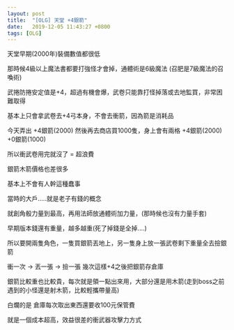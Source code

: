 ```yaml
---
layout: post
title:  "[OLG] 天堂 +4銀箭"
date:   2019-12-05 11:43:27 +0800
tags: [OLG]
---
```



天堂早期(2000年)裝備數值都很低

那時候4級以上魔法書都要打強怪才會掉，通體術是6級魔法 (召肥是7級魔法的召喚術)

武捲防捲安定值是+4，超過有機會爆，武卷只能靠打怪掉落或去地監買，非常困難取得

基本上只會拿武卷去+4弓本身，不會去衝箭，因為箭是消耗品

今天弄出 +4銀箭(2000) 然後再去商店買1000隻，身上會有兩格 +4銀箭(2000) +0銀箭(1000)

所以衝武卷用完就沒了 = 超浪費

銀箭木箭價格也差很多

基本上不會有人幹這種蠢事

當時的大戶.....就是老子有錢的概念

就創角骰力量到最高，再用法師放通體術加力量，(那時候也沒有力量手套)

早期版本錢還有重量，越多越重(死了掉錢是全掉....)

所以要開兩隻角色，一隻買銀箭丟地上，另一隻身上放一張武卷剩下重量全去撿銀箭

衝一次 -> 丟一張 -> 撿一張  幾次這樣+4之後把銀箭存倉庫

銀箭比較重也比較貴，每次就是領一點出來用，大部分還是用木箭(走到boss之前遇到的小怪還是射木箭，比較輕攜帶量高)

白爛的是 倉庫每次取出東西還要收100元保管費

就是一個成本超高，效益很差的衝武器攻擊力方式